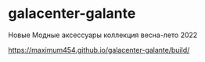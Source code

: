 # galacenter-galante
Новые Модные аксессуары коллекция весна-лето 2022 


https://maximum454.github.io/galacenter-galante/build/